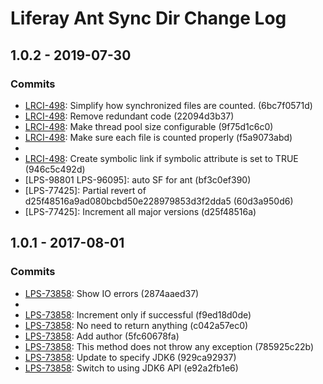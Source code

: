 # Liferay Ant Sync Dir Change Log

## 1.0.2 - 2019-07-30

### Commits
- [LRCI-498]: Simplify how synchronized files are counted. (6bc7f0571d)
- [LRCI-498]: Remove redundant code (22094d3b37)
- [LRCI-498]: Make thread pool size configurable (9f75d1c6c0)
- [LRCI-498]: Make sure each file is counted properly (f5a9073abd)
- [LRCI-498]: Simplify (1e2f8d53f5)
- [LRCI-498]: Create symbolic link if symbolic attribute is set to TRUE
(946c5c492d)
- [LPS-98801 LPS-96095]: auto SF for ant (bf3c0ef390)
- [LPS-77425]: Partial revert of d25f48516a9ad080bcbd50e228979853d3f2dda5
(60d3a950d6)
- [LPS-77425]: Increment all major versions (d25f48516a)

## 1.0.1 - 2017-08-01

### Commits
- [LPS-73858]: Show IO errors (2874aaed37)
- [LPS-73858]: Rename (0b324d762f)
- [LPS-73858]: Increment only if successful (f9ed18d0de)
- [LPS-73858]: No need to return anything (c042a57ec0)
- [LPS-73858]: Add author (5fc60678fa)
- [LPS-73858]: This method does not throw any exception (785925c22b)
- [LPS-73858]: Update to specify JDK6 (929ca92937)
- [LPS-73858]: Switch to using JDK6 API (e92a2fb1e6)
